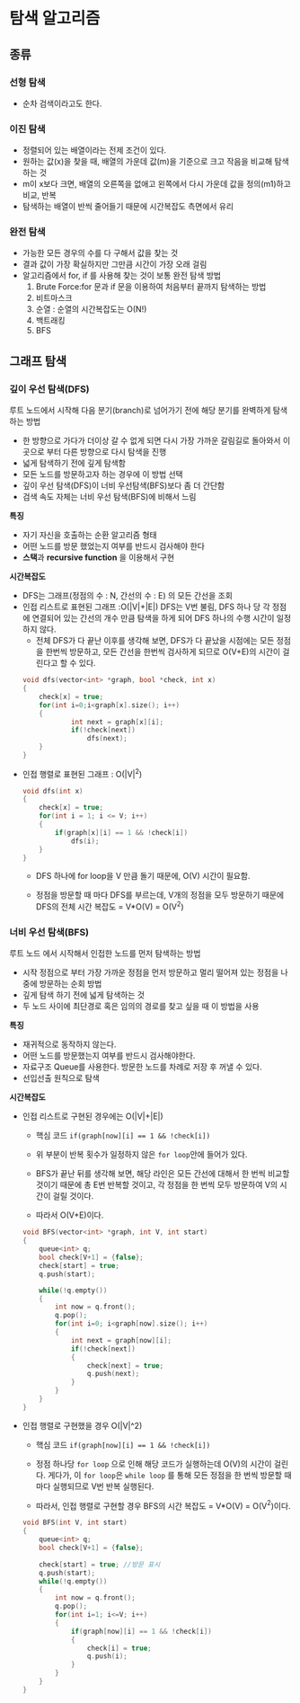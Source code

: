 # 탐색 알고리즘
## 종류
### 선형 탐색
+ 순차 검색이라고도 한다.
### 이진 탐색
- 정렬되어 있는 배열이라는 전제 조건이 있다.
- 원하는 값(x)을 찾을 때, 배열의 가운데 값(m)을 기준으로 크고 작음을 비교해 탐색하는 것
- m이 x보다 크면, 배열의 오른쪽을 없애고 왼쪽에서 다시 가운데 값을 정의(m1)하고 비교, 반복
- 탐색하는 배열이 반씩 줄어들기 때문에 시간복잡도 측면에서 유리
### 완전 탐색
- 가능한 모든 경우의 수를 다 구해서 값을 찾는 것
- 결과 값이 가장 확실하지만 그만큼 시간이 가장 오래 걸림
- 알고리즘에서 for, if 를 사용해 찾는 것이 보통 완전 탐색 방법
    1. Brute Force:for 문과 if 문을 이용하여 처음부터 끝까지 탐색하는 방법
    2. 비트마스크
    3. 순열 : 순열의 시간복잡도는 O(N!)
    4. 백트래킹
    5. BFS

## 그래프 탐색
### 깊이 우선 탐색(DFS)
루트 노드에서 시작해 다음 분기(branch)로 넘어가기 전에 해당 분기를 완벽하게 탐색하는 방법
- 한 방향으로 가다가 더이상 갈 수 없게 되면 다시 가장 가까운 갈림길로 돌아와서 이 곳으로 부터 다른 방향으로 다시 탐색을 진행
- 넓게 탐색하기 전에 깊게 탐색함
- 모든 노드를 방문하고자 하는 경우에 이 방법 선택
- 깊이 우선 탐색(DFS)이 너비 우선탐색(BFS)보다 좀 더 간단함
- 검색 속도 자체는 너비 우선 탐색(BFS)에 비해서 느림

**특징**
- 자기 자신을 호출하는 순환 알고리즘 형태
- 어떤 노드를 방문 했었는지 여부를 반드시 검사해야 한다
- **스택**과 **recursive function** 을 이용해서 구현

**시간복잡도**

- DFS는 그래프(정점의 수 : N, 간선의 수 : E) 의 모든 간선을 조회
- 인접 리스트로 표현된 그래프 :O(|V|+|E|) DFS는 V번 불림, DFS 하나 당 각 정점에 연결되어 있는 간선의 개수 만큼 탐색을 하게 되어 DFS 하나의 수행 시간이 일정하지 않다.
    - 전체 DFS가 다 끝난 이후를 생각해 보면, DFS가 다 끝났을 시점에는 모든 정점을 한번씩 방문하고, 모든 간선을 한번씩 검사하게 되므로 O(V+E)의 시간이 걸린다고 할 수 있다.
    ``` cpp 
    void dfs(vector<int> *graph, bool *check, int x)
    {
        check[x] = true;
        for(int i=0;i<graph[x].size(); i++)
        {
                int next = graph[x][i];
                if(!check[next])
                    dfs(next);
        }
    }
    ```
- 인접 행렬로 표현된 그래프 : O(|V|$^2$)
    ```cpp
    void dfs(int x)
    {
    	check[x] = true;
    	for(int i = 1; i <= V; i++)
    	{
    		if(graph[x][i] == 1 && !check[i])
    			dfs(i);
    	}
    }
    ```
    + DFS 하나에 for loop을 V 만큼 돌기 때문에, O(V) 시간이 필요함.

    + 정점을 방문할 때 마다 DFS를 부르는데, V개의 정점을 모두 방문하기 때문에 DFS의 전체 시간 복잡도 = V*O(V) = O(V$^2$)

### 너비 우선 탐색(BFS)
루트 노드 에서 시작해서 인접한 노드를 먼저 탐색하는 방법

- 시작 정점으로 부터 가장 가까운 정점을 먼저 방문하고 멀리 떨어져 있는 정점을 나중에 방문하는 순회 방법
- 깊게 탐색 하기 전에 넓게 탐색하는 것
- 두 노드 사이에 최단경로 혹은 임의의 경로를 찾고 싶을 때 이 방법을 사용

**특징**

- 재귀적으로 동작하지 않는다.
- 어떤 노드를 방문했는지 여부를 반드시 검사해야한다.
- 자료구조 Queue를 사용한다. 방문한 노드를 차례로 저장 후 꺼낼 수 있다.
- 선입선출 원칙으로 탐색

**시간복잡도**

- 인접 리스트로 구현된 경우에는 O(|V|+|E|)

    - 핵심 코드 `if(graph[now][i] == 1 && !check[i])`

    - 위 부분이 반복 횟수가 일정하지 않은 `for loop`안에 들어가 있다.

    - BFS가 끝난 뒤를 생각해 보면, 해당 라인은 모든 간선에 대해서 한 번씩 비교할 것이기 때문에 총 E번 반복할 것이고, 각 정점을 한 번씩 모두 방문하여 V의 시간이 걸릴 것이다.

    - 따라서 O(V+E)이다.

    ```cpp
    void BFS(vector<int> *graph, int V, int start)
    {
        queue<int> q;
        bool check[V+1] = {false};
        check[start] = true;
        q.push(start);

        while(!q.empty())
        {
            int now = q.front();
            q.pop();
            for(int i=0; i<graph[now].size(); i++)
            {
                int next = graph[now][i];
                if(!check[next])
                {
                    check[next] = true;
                    q.push(next);
                }
            }
        }
    }
    ```

- 인접 행렬로 구현했을 경우 O(|V|^2)
    - 핵심 코드 `if(graph[now][i] == 1 && !check[i])` 

    - 정점 하나당 `for loop` 으로 인해 해당 코드가 실행하는데 O(V)의 시간이 걸린다. 게다가, 이 `for loop`은  `while loop` 를 통해 모든 정점을 한 번씩 방문할 때마다 실행되므로 V번 반복 실행된다. 
    - 따라서, 인접 행렬로 구현할 경우 BFS의 시간 복잡도 = V*O(V) = O(V$^2$)이다.
    ```cpp
    void BFS(int V, int start)
    {
        queue<int> q;
        bool check[V+1] = {false};
            
        check[start] = true; //방문 표시 
        q.push(start);
        while(!q.empty())
        {
            int now = q.front();
            q.pop();
            for(int i=1; i<=V; i++)
            {
                if(graph[now][i] == 1 && !check[i])
                {
                    check[i] = true;
                    q.push(i);
                }
            }
        }
    }
    ```